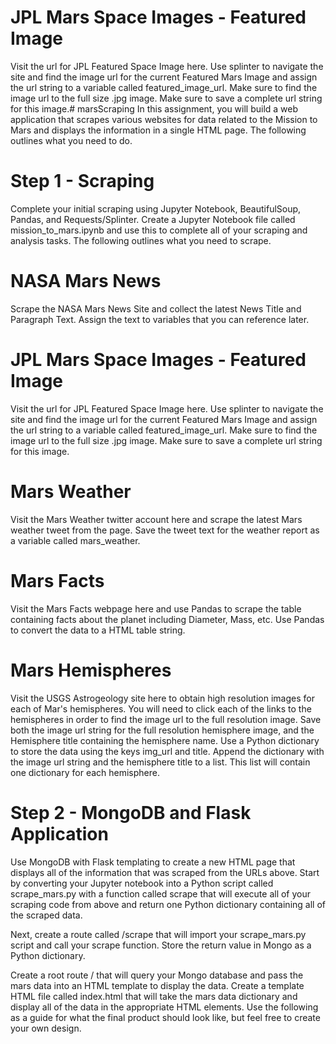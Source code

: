 # JPL Mars Space Images - Featured Image

Visit the url for JPL Featured Space Image here.
Use splinter to navigate the site and find the image url for the current Featured Mars Image and assign the url string to a variable called featured_image_url.
Make sure to find the image url to the full size .jpg image.
Make sure to save a complete url string for this image.# marsScraping
In this assignment, you will build a web application that scrapes various websites for data related to the Mission to Mars and displays the information in a single HTML page. The following outlines what you need to do.

# Step 1 - Scraping

Complete your initial scraping using Jupyter Notebook, BeautifulSoup, Pandas, and Requests/Splinter.
Create a Jupyter Notebook file called mission_to_mars.ipynb and use this to complete all of your scraping and analysis tasks. The following outlines what you need to scrape.

# NASA Mars News

Scrape the NASA Mars News Site and collect the latest News Title and Paragraph Text. Assign the text to variables that you can reference later.

# JPL Mars Space Images - Featured Image

Visit the url for JPL Featured Space Image here.
Use splinter to navigate the site and find the image url for the current Featured Mars Image and assign the url string to a variable called featured_image_url.
Make sure to find the image url to the full size .jpg image.
Make sure to save a complete url string for this image.

# Mars Weather

Visit the Mars Weather twitter account here and scrape the latest Mars weather tweet from the page. Save the tweet text for the weather report as a variable called mars_weather.

# Mars Facts

Visit the Mars Facts webpage here and use Pandas to scrape the table containing facts about the planet including Diameter, Mass, etc.
Use Pandas to convert the data to a HTML table string.

# Mars Hemispheres

Visit the USGS Astrogeology site here to obtain high resolution images for each of Mar's hemispheres.
You will need to click each of the links to the hemispheres in order to find the image url to the full resolution image.
Save both the image url string for the full resolution hemisphere image, and the Hemisphere title containing the hemisphere name. Use a Python dictionary to store the data using the keys img_url and title.
Append the dictionary with the image url string and the hemisphere title to a list. This list will contain one dictionary for each hemisphere.

# Step 2 - MongoDB and Flask Application

Use MongoDB with Flask templating to create a new HTML page that displays all of the information that was scraped from the URLs above.
Start by converting your Jupyter notebook into a Python script called scrape_mars.py with a function called scrape that will execute all of your scraping code from above and return one Python dictionary containing all of the scraped data.

Next, create a route called /scrape that will import your scrape_mars.py script and call your scrape function.
Store the return value in Mongo as a Python dictionary.

Create a root route / that will query your Mongo database and pass the mars data into an HTML template to display the data.
Create a template HTML file called index.html that will take the mars data dictionary and display all of the data in the appropriate HTML elements. Use the following as a guide for what the final product should look like, but feel free to create your own design.

